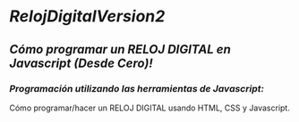 # **_RelojDigitalVersion2_**

## **_Cómo programar un RELOJ DIGITAL en Javascript (Desde Cero)!_**

### **_Programación utilizando las herramientas de Javascript:_**

Cómo programar/hacer un RELOJ DIGITAL usando HTML, CSS y Javascript. 
